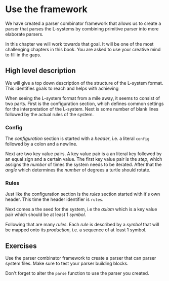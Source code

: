 # Use the framework
We have created a parser combinator framework that allows us to create a parser
that parses the L-systems by combining primitive parser into more elaborate
parsers.

In this chapter we will work towards that goal. It will be one of the most
challenging chapters in this book. You are asked to use your creative mind to
fill in the gaps.

## High level description
We will give a top down description of the structure of the L-system format.
This identifies goals to reach and helps with achieving

When seeing the L-system format from a mile away, it seems to consist of two
parts. First is the configuration section, which defines common settings for the
interpretation of the L-system.
Next is some number of blank lines followed by the actual rules of the system.

### Config
The _configuration_ section is started with a _header_, i.e. a literal `config` followed
by a colon and a newline.

Next are two key value pairs. A key value pair is a an literal key followed by
an equal sign and a certain value. The first key value pair is the _step_, which
assigns the _number_ of times the system needs to be iterated.
After that the _angle_ which determines the _number_ of degrees a turtle should
rotate.

### Rules
Just like the configuration section is the _rules_ section started with it's own
header. This time the header identifier is `rules`.

Next comes a the seed for the system, i.e the _axiom_ which is a key value pair
which should be at least 1 _symbol_.

Following that are many _rules_. Each _rule_ is described by a _symbol_ that
will be mapped onto its _production_, i.e. a sequence of at least 1 symbol.

## Exercises
Use the parser combinator framework to create a parser that can parser system
files. Make sure to test your parser building blocks.

Don't forget to alter the `parse` function to use the parser you created.
